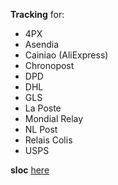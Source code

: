 **Tracking** for:
- 4PX
- Asendia
- Cainiao (AliExpress)
- Chronopost
- DPD
- DHL
- GLS
- La Poste
- Mondial Relay
- NL Post
- Relais Colis
- USPS


**sloc** [here](https://api.codetabs.com/v1/loc/?github=sebdelsol/suivi)
